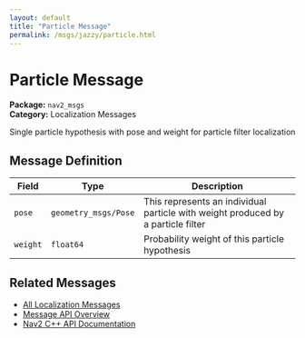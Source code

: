 ```yaml
---
layout: default
title: "Particle Message"
permalink: /msgs/jazzy/particle.html
---
```


# Particle Message

**Package:** `nav2_msgs`  
**Category:** Localization Messages

Single particle hypothesis with pose and weight for particle filter localization

## Message Definition

| Field | Type | Description |
|-------|------|-------------|
| `pose` | `geometry_msgs/Pose` | This represents an individual particle with weight produced by a particle filter |
| `weight` | `float64` | Probability weight of this particle hypothesis |



## Related Messages

- [All Localization Messages](/jazzy/msgs/index.html#localization-messages)
- [Message API Overview](/jazzy/msgs/index.html)
- [Nav2 C++ API Documentation](/jazzy/html/index.html)
